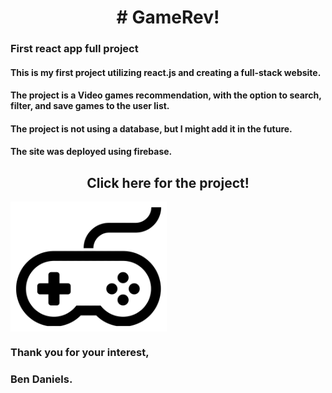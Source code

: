 
<div id="header" align="center">
  <h1># GameRev!</h1>
</div>

<h3 font-weight:900> First react app full project</h3>

<p>

#### This is my first project utilizing react.js and creating a full-stack website.<br/>
#### The project is a Video games recommendation, with the option to search, filter, and save games to the user list.<br/>
#### The project is not using a database, but I might add it in the future.<br/>
#### The site was deployed using firebase.<br/>
</p>
<h2 align="center">Click here for the project!</h2>
<a href="https://gamerev-d87e3.web.app/"><img src="icon.png" width="250" title="icon photo" align = "center"></a>


### Thank you for your interest,
### Ben Daniels.
